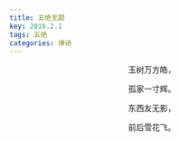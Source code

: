 ```yaml
---
title: 五绝无题
key: 2016.2.1
tags: 五绝
categories: 律诗
---
```


<p align="center">玉树万方皓，
</p>
<p align="center">孤家一寸辉。
</p>
<p align="center">东西友无影，
</p>
<p align="center">前后雪花飞。
</p>
<p align="center"></br>
</p>
